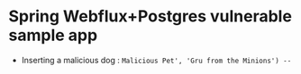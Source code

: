 # Spring Webflux+Postgres vulnerable sample app
- Inserting a malicious dog : `Malicious Pet', 'Gru from the Minions') -- `